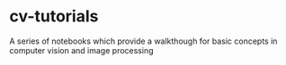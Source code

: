 # cv-tutorials
A series of notebooks which provide a walkthough for basic concepts in computer vision and image processing
